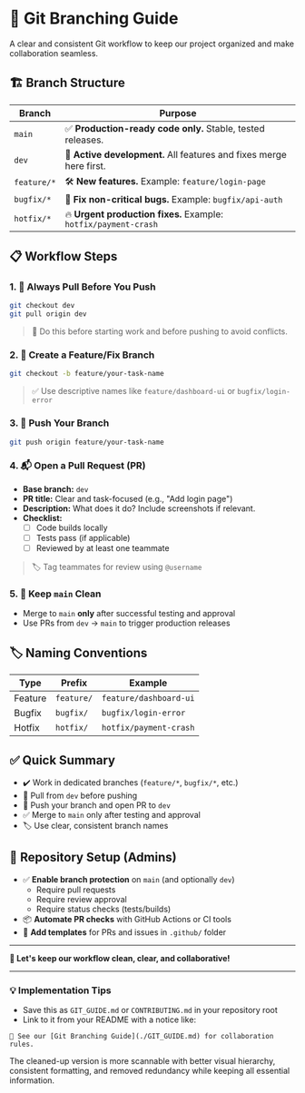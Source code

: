 # 🚀 Git Branching Guide

A clear and consistent Git workflow to keep our project organized and make collaboration seamless.

## 🏗️ Branch Structure

| Branch | Purpose |
|--------|---------|
| `main` | ✅ **Production-ready code only.** Stable, tested releases. |
| `dev` | 🔧 **Active development.** All features and fixes merge here first. |
| `feature/*` | 🛠️ **New features.** Example: `feature/login-page` |
| `bugfix/*` | 🐞 **Fix non-critical bugs.** Example: `bugfix/api-auth` |
| `hotfix/*` | 🔥 **Urgent production fixes.** Example: `hotfix/payment-crash` |

## 📋 Workflow Steps

### 1. 🛑 Always Pull Before You Push
```bash
git checkout dev
git pull origin dev
```
> 🔄 Do this before starting work and before pushing to avoid conflicts.

### 2. 🌿 Create a Feature/Fix Branch
```bash
git checkout -b feature/your-task-name
```
> ✅ Use descriptive names like `feature/dashboard-ui` or `bugfix/login-error`

### 3. 🚀 Push Your Branch
```bash
git push origin feature/your-task-name
```

### 4. 📬 Open a Pull Request (PR)
- **Base branch:** `dev`
- **PR title:** Clear and task-focused (e.g., "Add login page")
- **Description:** What does it do? Include screenshots if relevant.
- **Checklist:**
  - [ ] Code builds locally
  - [ ] Tests pass (if applicable)
  - [ ] Reviewed by at least one teammate

> 🏷️ Tag teammates for review using `@username`

### 5. 🧼 Keep `main` Clean
- Merge to `main` **only** after successful testing and approval
- Use PRs from `dev` → `main` to trigger production releases

## 🏷️ Naming Conventions

| Type | Prefix | Example |
|------|--------|---------|
| Feature | `feature/` | `feature/dashboard-ui` |
| Bugfix | `bugfix/` | `bugfix/login-error` |
| Hotfix | `hotfix/` | `hotfix/payment-crash` |

## ✅ Quick Summary

- ✔️ Work in dedicated branches (`feature/*`, `bugfix/*`, etc.)
- 🔄 Pull from `dev` before pushing
- 🚀 Push your branch and open PR to `dev`
- ✅ Merge to `main` only after testing and approval
- 🏷️ Use clear, consistent branch names

## 🔧 Repository Setup (Admins)

- ✅ **Enable branch protection** on `main` (and optionally `dev`)
  - Require pull requests
  - Require review approval
  - Require status checks (tests/builds)
- 📦 **Automate PR checks** with GitHub Actions or CI tools
- 📝 **Add templates** for PRs and issues in `.github/` folder

---

**👥 Let's keep our workflow clean, clear, and collaborative!**

---

### 💡 Implementation Tips

- Save this as `GIT_GUIDE.md` or `CONTRIBUTING.md` in your repository root
- Link to it from your README with a notice like:

```
📘 See our [Git Branching Guide](./GIT_GUIDE.md) for collaboration rules.
```

The cleaned-up version is more scannable with better visual hierarchy, consistent formatting, and removed redundancy while keeping all essential information.